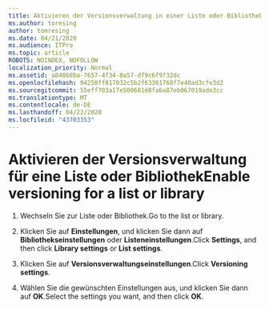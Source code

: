 ```yaml
---
title: Aktivieren der Versionsverwaltung in einer Liste oder Bibliothek
ms.author: toresing
author: tomresing
ms.date: 04/21/2020
ms.audience: ITPro
ms.topic: article
ROBOTS: NOINDEX, NOFOLLOW
localization_priority: Normal
ms.assetid: a84868ba-7657-4f34-8a57-df9c6f9732dc
ms.openlocfilehash: 94250ff817032c5b2f63361768f7e40ad3cfe3d2
ms.sourcegitcommit: 55eff703a17e500681d8fa6a87eb067019ade3cc
ms.translationtype: MT
ms.contentlocale: de-DE
ms.lasthandoff: 04/22/2020
ms.locfileid: "43703353"
---
```

# <a name="enable-versioning-for-a-list-or-library"></a><span data-ttu-id="46bd2-102">Aktivieren der Versionsverwaltung für eine Liste oder Bibliothek</span><span class="sxs-lookup"><span data-stu-id="46bd2-102">Enable versioning for a list or library</span></span>

1. <span data-ttu-id="46bd2-103">Wechseln Sie zur Liste oder Bibliothek.</span><span class="sxs-lookup"><span data-stu-id="46bd2-103">Go to the list or library.</span></span>
    
2. <span data-ttu-id="46bd2-104">Klicken Sie auf **Einstellungen**, und klicken Sie dann auf **Bibliothekseinstellungen** oder **Listeneinstellungen**.</span><span class="sxs-lookup"><span data-stu-id="46bd2-104">Click **Settings**, and then click **Library settings** or **List settings**.</span></span>
    
3. <span data-ttu-id="46bd2-105">Klicken Sie auf **Versionsverwaltungseinstellungen**.</span><span class="sxs-lookup"><span data-stu-id="46bd2-105">Click **Versioning settings**.</span></span>
    
4. <span data-ttu-id="46bd2-106">Wählen Sie die gewünschten Einstellungen aus, und klicken Sie dann auf **OK**.</span><span class="sxs-lookup"><span data-stu-id="46bd2-106">Select the settings you want, and then click **OK**.</span></span>
    

